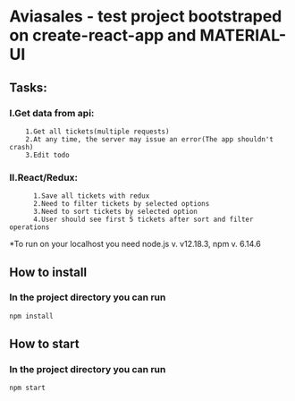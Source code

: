 # Aviasales - test project bootstraped on create-react-app and MATERIAL-UI 

## Tasks: 
### I.Get data from api: 
        1.Get all tickets(multiple requests)
        2.At any time, the server may issue an error(The app shouldn't crash)
        3.Edit todo
### II.React/Redux:
          1.Save all tickets with redux
          2.Need to filter tickets by selected options
          3.Need to sort tickets by selected option
          4.User should see first 5 tickets after sort and filter operations

*To run on your localhost you need node.js v. v12.18.3, npm v. 6.14.6

## How to install
### In the project directory you can run
```bash 
npm install
```
## How to start 
### In the project directory you can run
```bash 
npm start
```
